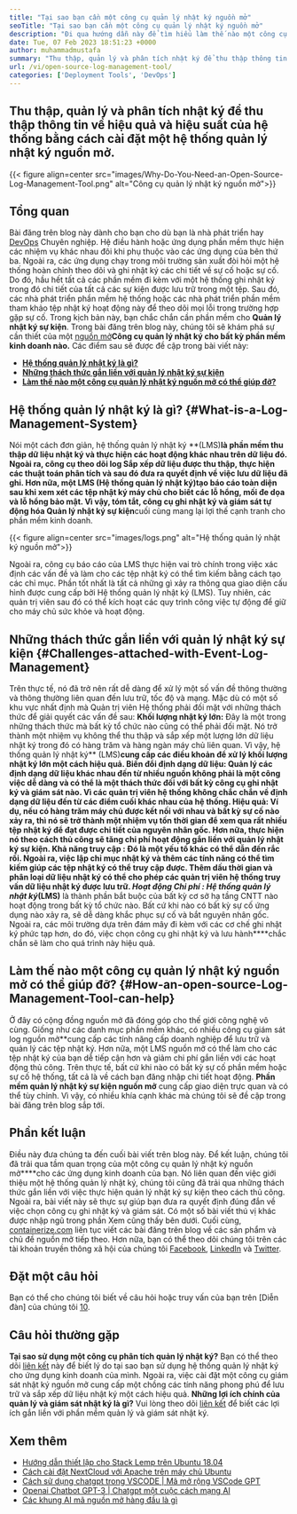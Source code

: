 ```yaml
---
title: "Tại sao bạn cần một công cụ quản lý nhật ký nguồn mở" 
seoTitle: "Tại sao bạn cần một công cụ quản lý nhật ký nguồn mở" 
description: "Đi qua hướng dẫn này để tìm hiểu làm thế nào một công cụ quản lý nhật ký nguồn mở có thể mang lại lợi ích cho bạn trong việc thu thập và quản lý phần mềm kinh doanh của bạn." 
date: Tue, 07 Feb 2023 18:51:23 +0000
author: muhammadmustafa
summary: "Thu thập, quản lý và phân tích nhật ký để thu thập thông tin về hiệu quả và hiệu suất của hệ thống bằng cách cài đặt một hệ thống quản lý nhật ký nguồn mở." 
url: /vi/open-source-log-management-tool/
categories: ['Deployment Tools', 'DevOps']
---
```


## Thu thập, quản lý và phân tích nhật ký để thu thập thông tin về hiệu quả và hiệu suất của hệ thống bằng cách cài đặt một hệ thống quản lý nhật ký nguồn mở.

{{< figure align=center src="images/Why-Do-You-Need-an-Open-Source-Log-Management-Tool.png" alt="Công cụ quản lý nhật ký nguồn mở">}}


## Tổng quan
Bài đăng trên blog này dành cho bạn cho dù bạn là nhà phát triển hay [DevOps][1] Chuyên nghiệp. Hệ điều hành hoặc ứng dụng phần mềm thực hiện các nhiệm vụ khác nhau đôi khi phụ thuộc vào các ứng dụng của bên thứ ba. Ngoài ra, các ứng dụng chạy trong môi trường sản xuất đòi hỏi một hệ thống hoàn chỉnh theo dõi và ghi nhật ký các chi tiết về sự cố hoặc sự cố. Do đó, hầu hết tất cả các phần mềm đi kèm với một hệ thống ghi nhật ký trong đó chi tiết của tất cả các sự kiện được lưu trữ trong một tệp. Sau đó, các nhà phát triển phần mềm hệ thống hoặc các nhà phát triển phần mềm tham khảo tệp nhật ký hoạt động này để theo dõi mọi lỗi trong trường hợp gặp sự cố. Trong kịch bản này, bạn chắc chắn cần phần mềm cho **Quản lý nhật ký sự kiện**. Trong bài đăng trên blog này, chúng tôi sẽ khám phá sự cần thiết của một [nguồn mở][2]**Công cụ quản lý nhật ký cho bất kỳ phần mềm kinh doanh nào.** 
Các điểm sau sẽ được đề cập trong bài viết này:
* [ **Hệ thống quản lý nhật ký là gì?** ][3]
* [ **Những thách thức gắn liền với quản lý nhật ký sự kiện** ][4]
* **[Làm thế nào một công cụ quản lý nhật ký nguồn mở có thể giúp đỡ?][5]** 

## Hệ thống quản lý nhật ký là gì? {#What-is-a-Log-Management-System}

Nói một cách đơn giản, hệ thống quản lý nhật ký **(LMS)**là phần mềm thu thập dữ liệu nhật ký và thực hiện các hoạt động khác nhau trên dữ liệu đó. Ngoài ra, công cụ theo dõi log **Sắp xếp dữ liệu được thu thập, thực hiện các thuật toán phân tích và sau đó đưa ra quyết định về việc lưu dữ liệu đã ghi. Hơn nữa, một** LMS (Hệ thống quản lý nhật ký)**tạo báo cáo toàn diện sau khi xem xét các tệp nhật ký máy chủ cho biết các lỗ hổng, mối đe dọa và lỗ hổng bảo mật. Vì vậy, tóm tắt, công cụ ghi nhật ký và giám sát tự động hóa** Quản lý nhật ký sự kiện**cuối cùng mang lại lợi thế cạnh tranh cho phần mềm kinh doanh.

{{< figure align=center src="images/logs.png" alt="Hệ thống quản lý nhật ký nguồn mở">}}

Ngoài ra, công cụ báo cáo của LMS thực hiện vai trò chính trong việc xác định các vấn đề và làm cho các tệp nhật ký có thể tìm kiếm bằng cách tạo các chỉ mục. Phần tốt nhất là tất cả những gì xảy ra thông qua giao diện cấu hình được cung cấp bởi Hệ thống quản lý nhật ký (LMS). Tuy nhiên, các quản trị viên sau đó có thể kích hoạt các quy trình công việc tự động để giữ cho máy chủ sức khỏe và hoạt động.

## Những thách thức gắn liền với quản lý nhật ký sự kiện {#Challenges-attached-with-Event-Log-Management}

Trên thực tế, nó đã trở nên rất dễ dàng để xử lý một số vấn đề thông thường và thông thường liên quan đến lưu trữ, tốc độ và mạng. Mặc dù có một số khu vực nhất định mà Quản trị viên Hệ thống phải đối mặt với những thách thức để giải quyết các vấn đề sau:
**Khối lượng nhật ký lớn:** Đây là một trong những thách thức mà bất kỳ tổ chức nào cũng có thể phải đối mặt. Nó trở thành một nhiệm vụ không thể thu thập và sắp xếp một lượng lớn dữ liệu nhật ký trong đó có hàng trăm và hàng ngàn máy chủ liên quan. Vì vậy, hệ thống quản lý nhật ký** (LMS)**cung cấp các điều khoản để xử lý khối lượng nhật ký lớn một cách hiệu quả.
**Biến đổi định dạng dữ liệu:**  Quản lý các định dạng dữ liệu khác nhau đến từ nhiều nguồn không phải là một công việc dễ dàng và có thể là một thách thức đối với bất kỳ công cụ ghi nhật ký và giám sát nào. Vì các quản trị viên hệ thống không chắc chắn về định dạng dữ liệu đến từ các điểm cuối khác nhau của hệ thống.
**Hiệu quả:**  Ví dụ, nếu có hàng trăm máy chủ được kết nối với nhau và bất kỳ sự cố nào xảy ra, thì nó sẽ trở thành một nhiệm vụ tốn thời gian để xem qua rất nhiều tệp nhật ký để đạt được chi tiết của nguyên nhân gốc. Hơn nữa, thực hiện nó theo cách thủ công sẽ tăng chi phí hoạt động gắn liền với quản lý nhật ký sự kiện.
**Khả năng truy cập** : Đó là một yếu tố khác có thể dẫn đến rắc rối. Ngoài ra, việc lập chỉ mục nhật ký và thêm các tính năng có thể tìm kiếm giúp các tệp nhật ký có thể truy cập được. Thêm dấu thời gian và phân loại dữ liệu nhật ký có thể cho phép các quản trị viên hệ thống truy vấn dữ liệu nhật ký được lưu trữ.
**Hoạt động* ***Chi phí** : Hệ thống quản lý nhật ký**(LMS)** là thành phần bắt buộc của bất kỳ cơ sở hạ tầng CNTT nào hoạt động trong bất kỳ tổ chức nào. Bất cứ khi nào có bất kỳ sự cố ứng dụng nào xảy ra, sẽ dễ dàng khắc phục sự cố và bắt nguyên nhân gốc. Ngoài ra, các môi trường dựa trên đám mây đi kèm với các cơ chế ghi nhật ký phức tạp hơn, do đó, việc chọn công cụ ghi nhật ký và lưu hành****chắc chắn sẽ làm cho quá trình này hiệu quả.

## Làm thế nào một công cụ quản lý nhật ký nguồn mở có thể giúp đỡ? {#How-an-open-source-Log-Management-Tool-can-help}

Ở đây có cộng đồng nguồn mở đã đóng góp cho thế giới công nghệ vô cùng. Giống như các danh mục phần mềm khác, có nhiều công cụ giám sát log nguồn mở**cung cấp các tính năng cấp doanh nghiệp để lưu trữ và quản lý các tệp nhật ký. Hơn nữa, một LMS nguồn mở có thể làm cho các tệp nhật ký của bạn dễ tiếp cận hơn và giảm chi phí gắn liền với các hoạt động thủ công.
Trên thực tế, bất cứ khi nào có bất kỳ sự cố phần mềm hoặc sự cố hệ thống, tất cả là về cách bạn đăng nhập chi tiết hoạt động. **Phần mềm quản lý nhật ký sự kiện nguồn mở** cung cấp giao diện trực quan và có thể tùy chỉnh. Vì vậy, có nhiều khía cạnh khác mà chúng tôi sẽ đề cập trong bài đăng trên blog sắp tới.

## Phần kết luận
Điều này đưa chúng ta đến cuối bài viết trên blog này. Để kết luận, chúng tôi đã trải qua tầm quan trọng của một công cụ quản lý nhật ký nguồn mở****cho các ứng dụng kinh doanh của bạn. Nó liên quan đến việc giới thiệu một hệ thống quản lý nhật ký, chúng tôi cũng đã trải qua những thách thức gắn liền với việc thực hiện quản lý nhật ký sự kiện theo cách thủ công. Ngoài ra, bài viết này sẽ thực sự giúp bạn đưa ra quyết định đúng đắn về việc chọn công cụ ghi nhật ký và giám sát. Có một số bài viết thú vị khác được nhập ngũ trong phần Xem cũng thấy bên dưới.
Cuối cùng, [containerize.com][6] liên tục viết các bài đăng trên blog về các sản phẩm và chủ đề nguồn mở tiếp theo. Hơn nữa, bạn có thể theo dõi chúng tôi trên các tài khoản truyền thông xã hội của chúng tôi [Facebook][7], [LinkedIn][8] và [Twitter][9].

## Đặt một câu hỏi
Bạn có thể cho chúng tôi biết về câu hỏi hoặc truy vấn của bạn trên [Diễn đàn] của chúng tôi [10].

## Câu hỏi thường gặp
**Tại sao sử dụng một công cụ phân tích quản lý nhật ký?** 
Bạn có thể theo dõi [liên kết][3] này để biết lý do tại sao bạn sử dụng hệ thống quản lý nhật ký cho ứng dụng kinh doanh của mình. Ngoài ra, việc cài đặt một công cụ giám sát nhật ký nguồn mở cung cấp một chồng các tính năng phong phú để lưu trữ và sắp xếp dữ liệu nhật ký một cách hiệu quả.
**Những lợi ích chính của quản lý và giám sát nhật ký là gì?** 
Vui lòng theo dõi [liên kết][5] để biết các lợi ích gắn liền với phần mềm quản lý và giám sát nhật ký.

## Xem thêm
  * [Hướng dẫn thiết lập cho Stack Lemp trên Ubuntu 18.04][11]
  * [Cách cài đặt NextCloud với Apache trên máy chủ Ubuntu][12]
  * [Cách sử dụng chatgpt trong VSCODE | Mã mở rộng VSCode GPT][13]
  * [Openai Chatbot GPT-3 | Chatgpt một cuộc cách mạng AI][14]
  * [Các khung AI mã nguồn mở hàng đầu là gì][15]



[1]: https://products.containerize.com/devops/
[2]: https://products.containerize.com/
[3]: #What-is-a-Log-Management-System
[4]: #Challenges-attached-with-Event-Log-Management
[5]: #How-an-open-source-Log-Management-Tool-can-help
[6]: https://www.containerize.com/
[7]: https://web.facebook.com/containerize
[8]: https://www.linkedin.com/company/containerize/
[9]: https://twitter.com/containerize_co
[10]: https://forum.containerize.com/
[11]: https://blog.containerize.com/web-server-solution-stack/setup-tutorial-for-lemp-stack-on-ubuntu-18-04/
[12]: https://blog.containerize.com/backup-and-sync-software/how-to-install-nextcloud-with-apache-on-ubuntu-server/
[13]: https://blog.containerize.com/artificial-intelligence/how-to-use-chatgpt-in-vscode-the-vscode-extension-codegpt/
[14]: https://blog.containerize.com/artificial-intelligence/what-is-openai-chatbot-gpt-3-chatgpt-an-ai-revolution/
[15]: https://blog.containerize.com/artificial-intelligence/top-5-open-source-ai-frameworks/
